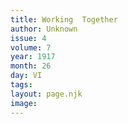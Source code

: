```yaml
---
title: Working  Together
author: Unknown
issue: 4
volume: 7
year: 1917
month: 26
day: VI
tags:
layout: page.njk
image:
---
```

